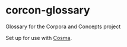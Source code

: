 # corcon-glossary
Glossary for the Corpora and Concepts project

Set up for use with [Cosma](https://github.com/graphlab-fr/cosma).
